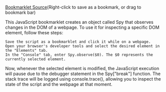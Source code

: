 [Bookmarklet Source](index.js)(Right-click to save as a bookmark, or drag to bookmark bar)

This JavaScript bookmarklet creates an object called Spy that observes changes in the DOM of a webpage. To use it for inspecting a specific DOM element, follow these steps:

    Save the script as a bookmarklet and click it while on a webpage.
    Open your browser's developer tools and select the desired element in the "Elements" tab.
    In the "Console" tab, enter Spy.observe($0). The $0 represents the currently selected element.

Now, whenever the selected element is modified, the JavaScript execution will pause due to the debugger statement in the Spy["break"] function. The stack trace will be logged using console.trace(), allowing you to inspect the state of the script and the webpage at that moment.
